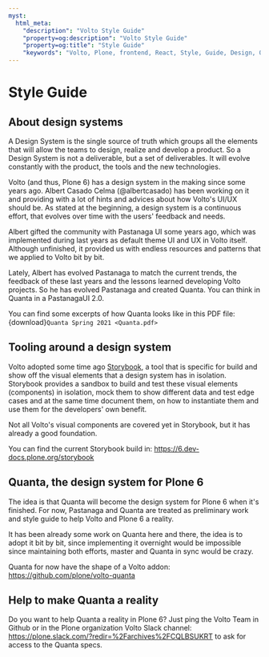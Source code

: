 ```yaml
---
myst:
  html_meta:
    "description": "Volto Style Guide"
    "property=og:description": "Volto Style Guide"
    "property=og:title": "Style Guide"
    "keywords": "Volto, Plone, frontend, React, Style, Guide, Design, Quanta, Pastanaga"
---
```


# Style Guide

## About design systems

A Design System is the single source of truth which groups all the elements that will allow the teams to design, realize and develop a product. So a Design System is not a deliverable, but a set of deliverables. It will evolve constantly with the product, the tools and the new technologies.

Volto (and thus, Plone 6) has a design system in the making since some years ago. Albert Casado Celma (@albertcasado) has been working on it and providing with a lot of hints and advices about how Volto's UI/UX should be. As stated at the beginning, a design system is a continuous effort, that evolves over time with the users' feedback and needs.

Albert gifted the community with Pastanaga UI some years ago, which was implemented during last years as default theme UI and UX in Volto itself. Although unfinished, it provided us with endless resources and patterns that we applied to Volto bit by bit.

Lately, Albert has evolved Pastanaga to match the current trends, the feedback of these last years and the lessons learned developing Volto projects. So he has evolved Pastanaga and created Quanta. You can think in Quanta in a PastanagaUI 2.0.

You can find some excerpts of how Quanta looks like in this PDF file: {download}`Quanta Spring 2021 <Quanta.pdf>`

## Tooling around a design system

Volto adopted some time ago [Storybook](https://storybook.js.org), a tool that is specific for build and show off the visual elements that a design system has in isolation. Storybook provides a sandbox to build and test these visual elements (components) in isolation, mock them to show different data and test edge cases and at the same time document them, on how to instantiate them and use them for the developers' own benefit.

Not all Volto's visual components are covered yet in Storybook, but it has already a good foundation.

You can find the current Storybook build in: https://6.dev-docs.plone.org/storybook

## Quanta, the design system for Plone 6

The idea is that Quanta will become the design system for Plone 6 when it's finished. For now, Pastanaga and Quanta are treated as preliminary work and style guide to help Volto and Plone 6 a reality.

It has been already some work on Quanta here and there, the idea is to adopt it bit by bit, since implementing it overnight would be impossible since maintaining both efforts, master and Quanta in sync would be crazy.

Quanta for now have the shape of a Volto addon: https://github.com/plone/volto-quanta

## Help to make Quanta a reality

Do you want to help Quanta a reality in Plone 6? Just ping the Volto Team in Github or in the Plone organization Volto Slack channel: https://plone.slack.com/?redir=%2Farchives%2FCQLBSUKRT to ask for access to the Quanta specs.
